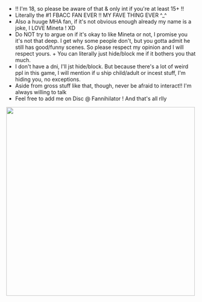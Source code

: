 - !! I'm 18, so please be aware of that & only int if you're at least 15+ !!
- Literally the #1 FBACC FAN EVER !! MY FAVE THING EVER ^_^ 
- Also a huuge MHA fan, if it's not obvious enough already my name is a joke, I LOVE Mineta ! XD
- Do NOT try to argue on if it's okay to like Mineta or not, I promise you it's not that deep. I get why some people don't, but you gotta admit he still has good/funny scenes. So please respect my opinion and I will respect yours. + You can literally just hide/block me if it bothers you that much.
- I don't have a dni, I'll jst hide/block. But because there's a lot of weird ppl in this game, I will mention if u ship child/adult or incest stuff, I'm hiding you, no exceptions. 
- Aside from gross stuff like that, though, never be afraid to interact!! I'm always willing to talk
- Feel free to add me on Disc @ Fannihilator ! And that's all rlly 
<img src="https://file.garden/Zgb3pBYz2m6JmruU/now%20im%20considering.png" width="500" />
